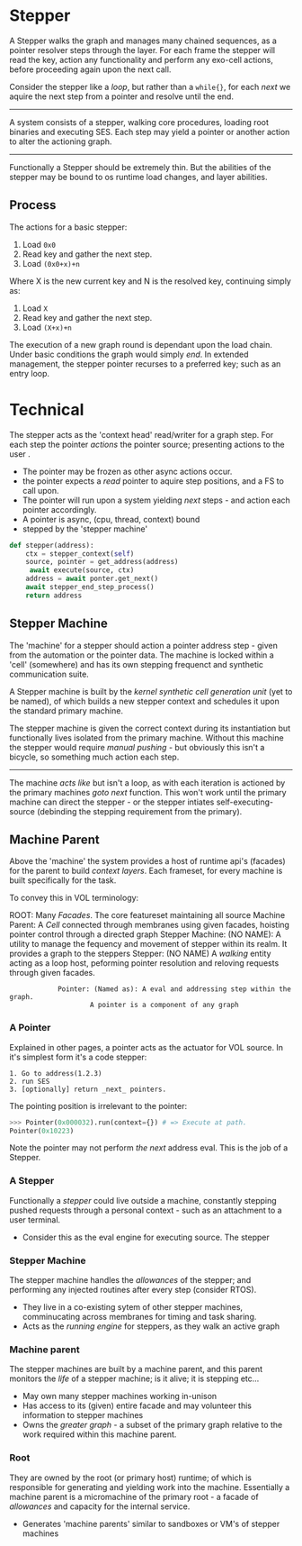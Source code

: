 # Stepper

A Stepper walks the graph and manages many chained sequences, as a pointer resolver steps through the layer. For each frame the stepper will read the key, action any functionality and perform any exo-cell actions, before proceeding again upon the next call.

Consider the stepper like a _loop_, but rather than a `while{}`, for each _next_ we aquire the next step from a pointer and resolve until the end.

---

A system consists of a stepper, walking core procedures, loading root binaries and executing SES. Each step may yield a pointer or another action to alter the actioning graph.

---

Functionally a Stepper should be extremely thin. But the abilities of the stepper may be bound to os runtime load changes, and layer abilities.

## Process

The actions for a basic stepper:

1. Load `0x0`
2. Read key and gather the next step.
3. Load `(0x0+x)+n`

Where X is the new current key and N is the resolved key, continuing simply as:

1. Load `X`
2. Read key and gather the next step.
3. Load `(X+x)+n`

The execution of a new graph round is dependant upon the load chain. Under basic conditions the graph would simply _end_. In extended management, the stepper pointer recurses to a preferred key; such as an entry loop.


# Technical

The stepper acts as the 'context head' read/writer for a graph step. For each step the pointer _actions_ the pointer source; presenting actions to the user .

+ The pointer may be frozen as other async actions occur.
+ the pointer expects a _read_ pointer to aquire step positions, and a FS to call upon.
+ The pointer will run upon a system yielding _next_ steps - and action each pointer accordingly.
+ A pointer is async, (cpu, thread, context) bound
+ stepped by the 'stepper machine'

```py
def stepper(address):
    ctx = stepper_context(self)
    source, pointer = get_address(address)
     await execute(source, ctx)
    address = await ponter.get_next()
    await stepper_end_step_process()
    return address
```


## Stepper Machine

The 'machine' for a stepper should action a pointer address step - given from the automation or the pointer data. The machine is locked within a 'cell' (somewhere) and has its own stepping frequenct and synthetic communication suite.

A Stepper machine is built by the _kernel synthetic cell generation unit_ (yet to be named), of which builds a new stepper context and schedules it upon the standard primary machine.

The stepper machine is given the correct context during its instantiation but functionally lives isolated from the primary machine. Without this machine the stepper would require _manual pushing_ - but obviously this isn't a bicycle, so something much action each step.

---

The machine _acts like_ but isn't a loop, as with each iteration is actioned by the primary machines _goto next_ function. This won't work until the primary machine can direct the stepper - or the stepper intiates self-executing-source (debinding the stepping requirement from the primary).


## Machine Parent

Above the 'machine' the system provides a host of runtime api's (facades) for the parent to build _context layers_. Each frameset, for every machine is built specifically for the task.

To convey this in VOL terminology:

ROOT: Many _Facades_. The core featureset maintaining all source
    Machine Parent: A _Cell_ connected through membranes using given facades,
                    hoisting pointer control through a directed graph
        Stepper Machine: (NO NAME): A utility to manage the fequency and movement of stepper
                         within its realm.
                         It provides a graph to the steppers
            Stepper: (NO NAME) A _walking_ entity acting as a loop host,
                     peforming pointer resolution and reloving requests through given facades.

                Pointer: (Named as): A eval and addressing step within the graph.
                        A pointer is a component of any graph


### A Pointer

Explained in other pages, a pointer acts as the actuator for VOL source. In it's simplest form it's a code stepper:

    1. Go to address(1.2.3)
    2. run SES
    3. [optionally] return _next_ pointers.

The pointing position is irrelevant to the pointer:

```py
>>> Pointer(0x000032).run(context={}) # => Execute at path.
Pointer(0x10223)
```

Note the pointer may not perform _the next_ address eval. This is the job of a Stepper.

### A Stepper

Functionally a _stepper_ could live outside a machine, constantly stepping pushed requests through a personal context - such as an attachment to a user terminal.


+ Consider this as the eval engine for executing source. The stepper

### Stepper Machine

The stepper machine handles the _allowances_ of the stepper; and performing any injected routines after every step (consider RTOS).


+ They live in a co-existing sytem of other stepper machines, comminucating across membranes for timing and task sharing.
+ Acts as the _running engine_ for steppers, as they walk an active graph

### Machine parent

The stepper machines are built by a machine parent, and this parent monitors the _life_ of a stepper machine; is it alive; it is stepping etc...

+ May own many stepper machines working in-unison
+ Has access to its (given) entire facade and may volunteer this information to stepper machines
+ Owns the _greater graph_ - a subset of the primary graph relative to the work required within this machine parent.


### Root

They are owned by the root (or primary host) runtime; of which is responsible for generating and yielding work into the machine. Essentially a machine parent is a micromachine of the primary root - a facade of _allowances_ and capacity for the internal service.

+ Generates 'machine parents' similar to sandboxes or VM's of stepper machines
